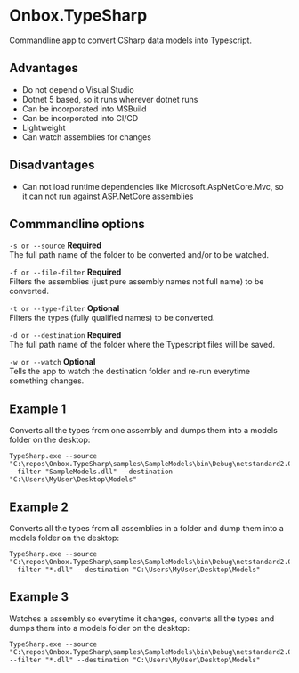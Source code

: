# Onbox.TypeSharp
Commandline app to convert CSharp data models into Typescript.

## Advantages
* Do not depend o Visual Studio
* Dotnet 5 based, so it runs wherever dotnet runs
* Can be incorporated into MSBuild
* Can be incorporated into CI/CD
* Lightweight
* Can watch assemblies for changes

## Disadvantages
* Can not load runtime dependencies like Microsoft.AspNetCore.Mvc, so it can not run against ASP.NetCore assemblies

## Commmandline options
``` -s or --source ``` **Required** <br/>
The full path name of the folder to be converted and/or to be watched.

``` -f or --file-filter ``` **Required** <br/>
Filters the assemblies (just pure assembly names not full name) to be converted.

``` -t or --type-filter ``` **Optional** <br/>
Filters the types (fully qualified names) to be converted.

``` -d or --destination ``` **Required** <br/>
The full path name of the folder where the Typescript files will be saved.

``` -w or --watch ``` **Optional** <br/>
Tells the app to watch the destination folder and re-run everytime something changes.

## Example 1
Converts all the types from one assembly and dumps them into a models folder on the desktop:
```
TypeSharp.exe --source "C:\repos\Onbox.TypeSharp\samples\SampleModels\bin\Debug\netstandard2.0" --filter "SampleModels.dll" --destination "C:\Users\MyUser\Desktop\Models"
```

## Example 2
Converts all the types from all assemblies in a folder and dump them into a models folder on the desktop:
```
TypeSharp.exe --source "C:\repos\Onbox.TypeSharp\samples\SampleModels\bin\Debug\netstandard2.0" --filter "*.dll" --destination "C:\Users\MyUser\Desktop\Models"
```

## Example 3
Watches a assembly so everytime it changes, converts all the types and dumps them into a models folder on the desktop:
```
TypeSharp.exe --source "C:\repos\Onbox.TypeSharp\samples\SampleModels\bin\Debug\netstandard2.0" --filter "*.dll" --destination "C:\Users\MyUser\Desktop\Models"
```
